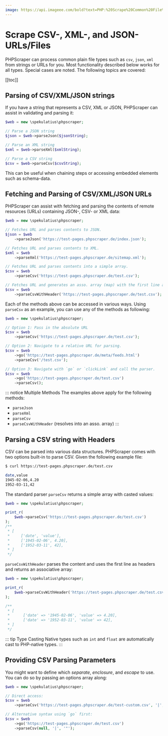 ```yaml
---
image: https://api.imageee.com/bold?text=PHP:%20Scrape%20Common%20File%20Types&bg_image=https://images.unsplash.com/photo-1542762933-ab3502717ce7
---
```


# Scrape CSV-, XML-, and JSON-URLs/Files

PHPScraper can process common plain file types such as `csv`, `json`, `xml` from strings or URLs for you. Most functionality described below works for all types. Special cases are noted. The following topics are covered:

[[toc]]


## Parsing of CSV/XML/JSON strings

If you have a string that represents a CSV, XML or JSON, PHPScraper can assist in validating and parsing it:

```php
$web = new \spekulatius\phpscraper;

// Parse a JSON string
$json = $web->parseJson($jsonString);

// Parse an XML string
$xml = $web->parseXml($xmlString);

// Parse a CSV string
$csv = $web->parseCsv($csvString);
```

This can be useful when chaining steps or accessing embedded elements such as schema-data.


## Fetching and Parsing of CSV/XML/JSON URLs

PHPScraper can assist with fetching and parsing the contents of remote resources (URLs) containing JSON-, CSV- or XML data:

```php
$web = new \spekulatius\phpscraper;

// Fetches URL and parses contents to JSON.
$json = $web
    ->parseJson('https://test-pages.phpscraper.de/index.json');

// Fetches URL and parses contents to XML.
$xml = $web
    ->parseXml('https://test-pages.phpscraper.de/sitemap.xml');

// Fetches URL and parses contents into a simple array.
$csv = $web
    ->parseCsv('https://test-pages.phpscraper.de/test.csv');

// Fetches URL and generates an asso. array (map) with the first line as keys.
$csv = $web
    ->parseCsvWithHeader('https://test-pages.phpscraper.de/test.csv');
```

Each of the methods above can be accessed in various ways. Using `parseCsv` as an example, you can use any of the methods as following:

```php
$web = new \spekulatius\phpscraper;

// Option 1: Pass in the absolute URL
$csv = $web
    ->parseCsv('https://test-pages.phpscraper.de/test.csv');

// Option 2: Navigate to a relative URL for parsing.
$csv = $web
    ->go('https://test-pages.phpscraper.de/meta/feeds.html')
    ->parseCsv('/test.csv');

// Option 3: Navigate with `go` or `clickLink` and call the parser.
$csv = $web
    ->go('https://test-pages.phpscraper.de/test.csv')
    ->parseCsv();
```

::: notice Multiple Methods
The examples above apply for the following methods:

- `parseJson`
- `parseXml`
- `parseCsv`
- `parseCsvWithHeader` (resolves into an asso. array)
:::

## Parsing a CSV string with Headers

CSV can be parsed into various data structures. PHPScraper comes with two options built-in to parse CSV. Given the following example file:

```bash
$ curl https://test-pages.phpscraper.de/test.csv

date,value
1945-02-06,4.20
1952-03-11,42
```

The standard parser `parseCsv` returns a simple array with casted values:

```php
$web = new \spekulatius\phpscraper;

print_r(
    $web->parseCsv('https://test-pages.phpscraper.de/test.csv')
);
/**
 * [
 *     ['date', 'value'],
 *     ['1945-02-06', 4.20],
 *     ['1952-03-11', 42],
 * ]
 */
```

`parseCsvWithHeader` parses the content and uses the first line as headers and returns an associative array:

```php
$web = new \spekulatius\phpscraper;

print_r(
    $web->parseCsvWithHeader('https://test-pages.phpscraper.de/test.csv')
);

/**
 * [
 *      ['date' => '1945-02-06', 'value' => 4.20],
 *      ['date' => '1952-03-11', 'value' => 42],
 * ]
 */
```

::: tip Type Casting
Native types such as `int` and `float` are automatically cast to PHP-native types.
:::

## Providing CSV Parsing Parameters

You might want to define which *separate*, *enclosure*, and *escape* to use. You can do so by passing an options array along:

```php
$web = new \spekulatius\phpscraper;

// Direct access:
$csv = $web
    ->parseCsv('https://test-pages.phpscraper.de/test-custom.csv', '|', '"');

// Alternative syntax using `go` first:
$csv = $web
    ->go('https://test-pages.phpscraper.de/test.csv')
    ->parseCsv(null, '|', '"');
```
